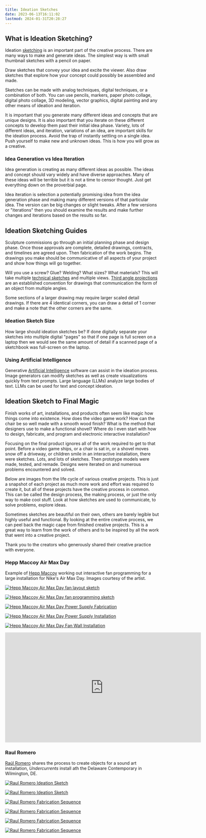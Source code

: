 ```yaml
---
title: Ideation Sketches
date: 2023-06-13T16:11:02
lastmod: 2024-01-31T20:28:27
---
```


## What is Ideation Sketching?

Ideation [sketching](./sketching.md) is an important part of the creative process. There are many ways to make and generate ideas. The simplest way is with small thumbnail sketches with a pencil on paper.

Draw sketches that convey your idea and excite the viewer. Also draw sketches that explore how your concept could possibly be assembled and made.

Sketches can be made with analog techniques, digital techniques, or a combination of both. You can use pencils, markers, paper photo collage, digital photo collage, 3D modeling, vector graphics, digital painting and any other means of ideation and iteration.

It is important that you generate many different ideas and concepts that are unique designs. It is also important that you iterate on these different concepts to develop them past their initial idea phase. Variety, lots of different ideas, and iteration, variations of an idea, are important skills for the ideation process. Avoid the trap of instantly settling on a single idea. Push yourself to make new and unknown ideas. This is how you will grow as a creative.

### Idea Generation vs Idea Iteration

Idea generation is creating as many different ideas as possible. The ideas and concept should vary widely and have diverse approaches. Many of these ideas will be terrible but it is not a time to censor thought. Just get everything down on the proverbial page.

Idea iteration is selection a potentially promising idea from the idea generation phase and making many different versions of that particular idea. The version can be big changes or slight tweaks. After a few versions or "iterations" then you should examine the results and make further changes and iterations based on the results so far.

## Ideation Sketching Guides

Sculpture commissions go through an initial planning phase and design phase. Once those approvals are complete, detailed drawings, contracts, and timelines are agreed upon. Then fabrication of the work begins. The drawings you make should be communicative of all aspects of your project and show how things will go together.

Will you use a screw? Glue? Welding? What sizes? What materials? This will take multiple [technical sketches](./technical-sketching.md) and multiple views. [Third angle projections](./third-angle-projection.md) are an established convention for drawings that communication the form of an object from multiple angles.

Some sections of a larger drawing may require larger scaled detail drawings. If there are 4 identical corners, you can draw a detail of 1 corner and make a note that the other corners are the same.

### Ideation Sketch Size

How large should ideation sketches be? If done digitally separate your sketches into multiple digital "pages" so that if one page is full screen on a laptop then we would see the same amount of detail if a scanned page of a sketchbook was full-screen on the laptop.

### Using Artificial Intelligence

Generative [Artificial Intelligence](../coding/ai-artificial-intelligence.md) software can assist in the ideation process. Image generators can modify sketches as well as create visualizations quickly from text prompts. Large language (LLMs) analyze large bodies of text. LLMs can be used for text and concept ideation.

## Ideation Sketch to Final Magic

Finish works of art, installations, and products often seem like magic how things come into existence. How does the video game work? How can the chair be so well made with a smooth wood finish? What is the method that designers use to make a functional shovel? Where do I even start with how to design, fabricate, and program and electronic interactive installation?

Focusing on the final product ignores all of the work required to get to that point. Before a video game ships, or a chair is sat in, or a shovel moves snow off a driveway, or children smile in an interactive installation, there were sketches. Lots, and lots of sketches. Then prototype models were made, tested, and remade. Designs were iterated on and numerous problems encountered and solved.

Below are images from the life cycle of various creative projects. This is just a snapshot of each project as much more work and effort was required to create it, but all of these projects have the creative process in common. This can be called the design process, the making process, or just the only way to make cool stuff. Look at how sketches are used to communicate, to solve problems, explore ideas.

Sometimes sketches are beautiful on their own, others are barely legible but highly useful and functional. By looking at the entire creative process, we can peel back the magic cape from finished creative projects. This is a great way to learn from the work of others and to be inspired by all the work that went into a creative project.

Thank you to the creators who generously shared their creative practice with everyone.

### Hepp Maccoy Air Max Day

Example of [Hepp Maccoy](../artists/hepp-maccoy.md) working out interactive fan programming for a large installation for Nike's Air Max Day. Images courtesy of the artist.

<div class="gallery-grid">

[![Hepp Maccoy Air Max Day fan layout sketch](./attachments/20180322-air-max-day-sketch-hepp-maccoy-1.jpg)](./attachments/20180322-air-max-day-sketch-hepp-maccoy-1.jpg)

[![Hepp Maccoy Air Max Day fan programming sketch](./attachments/20180322-air-max-day-sketch-hepp-maccoy-2.jpg)](./attachments/20180322-air-max-day-sketch-hepp-maccoy-2.jpg)

[![Hepp Maccoy Air Max Day Power Supply Fabrication](./attachments/20180320-air-max-day-power-supply-fabrication-hepp-maccoy.jpg)](./attachments/20180320-air-max-day-power-supply-fabrication-hepp-maccoy.jpg)

[![Hepp Maccoy Air Max Day Power Supply Installation](./attachments/20180320-air-max-day-power-supply-installation-hepp-maccoy.jpg)](./attachments/20180320-air-max-day-power-supply-installation-hepp-maccoy.jpg)

[![Hepp Maccoy Air Max Day Fan Wall Installation](./attachments/20180320-air-max-day-fan-wall-installation-hepp-maccoy.jpg)](./attachments/20180320-air-max-day-fan-wall-installation-hepp-maccoy.jpg)

<div class="iframe-16-9-container">
<iframe class="vimeoIframe" title="vimeo-player" src="https://player.vimeo.com/video/285928549?h=4cb888d89f" width="640" height="360" frameborder="0"    allowfullscreen></iframe>
</div>

</div>

### Raul Romero

[Raúl Romero](../artists/raúl-romero.md) shares the process to create objects for a sound art installation, _Undercurrents_ install ath the Delaware Contemporary in Wilmington, DE.

<div class="gallery-grid">

[![Raul Romero Ideation Sketch](./attachments/2023-Raul-Romero-Ideation-Sketch-1.jpg)](./attachments/2023-Raul-Romero-Ideation-Sketch-1.jpg)

[![Raul Romero Ideation Sketch](./attachments/2023-Raul-Romero-Ideation-Sketch-2.jpg)](./attachments/2023-Raul-Romero-Ideation-Sketch-2.jpg)

[![Raul Romero Fabrication Sequence](./attachments/2023-Raul-Romero-Fabrication-Sequence-1.jpg)](./attachments/2023-Raul-Romero-Fabrication-Sequence-1.jpg)

[![Raul Romero Fabrication Sequence](./attachments/2023-Raul-Romero-Fabrication-Sequence-2.jpg)](./attachments/2023-Raul-Romero-Fabrication-Sequence-2.jpg)

[![Raul Romero Fabrication Sequence](./attachments/2023-Raul-Romero-Fabrication-Sequence-3.jpg)](./attachments/2023-Raul-Romero-Fabrication-Sequence-3.jpg)

[![Raul Romero Fabrication Sequence](./attachments/2023-Raul-Romero-Fabrication-Sequence-4.jpg)](./attachments/2023-Raul-Romero-Fabrication-Sequence-4.jpg)

</div>
